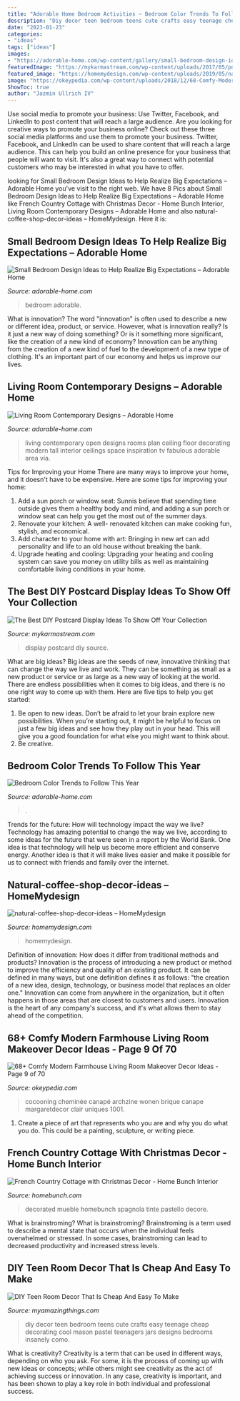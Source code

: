 ```yaml
---
title: "Adorable Home Bedroom Activities ~ Bedroom Color Trends To Follow This Year"
description: "Diy decor teen bedroom teens cute crafts easy teenage cheap decorating cool mason pastel teenagers jars designs bedrooms insanely como"
date: "2023-01-23"
categories:
- "ideas"
tags: ["ideas"]
images:
- "https://adorable-home.com/wp-content/gallery/small-bedroom-design-ideas/small-bedroom-design-ideas-3.jpg"
featuredImage: "https://mykarmastream.com/wp-content/uploads/2017/05/postcard-display-ideas-12.jpg"
featured_image: "https://homemydesign.com/wp-content/uploads/2019/05/natural-coffee-shop-decor-ideas.jpg"
image: "https://okeypedia.com/wp-content/uploads/2018/12/68-Comfy-Modern-Farmhouse-Living-Room-Makeover-Decor-Ideas-9.jpg"
ShowToc: true
author: "Jazmin Ullrich IV"
---
```



Use social media to promote your business: Use Twitter, Facebook, and LinkedIn to post content that will reach a large audience.
Are you looking for creative ways to promote your business online? Check out these three social media platforms and use them to promote your business. Twitter, Facebook, and LinkedIn can be used to share content that will reach a large audience. This can help you build an online presence for your business that people will want to visit. It's also a great way to connect with potential customers who may be interested in what you have to offer.

	

		
looking for Small Bedroom Design Ideas to Help Realize Big Expectations – Adorable Home you've visit to the right web. We have 8 Pics about Small Bedroom Design Ideas to Help Realize Big Expectations – Adorable Home like French Country Cottage with Christmas Decor - Home Bunch Interior, Living Room Contemporary Designs – Adorable Home and also natural-coffee-shop-decor-ideas – HomeMydesign. Here it is:
		
    
## Small Bedroom Design Ideas To Help Realize Big Expectations – Adorable Home

<img loading=lazy src="https://adorable-home.com/wp-content/gallery/small-bedroom-design-ideas/small-bedroom-design-ideas-3.jpg" onerror="this.onerror=null;this.src='https://tse2.mm.bing.net/th?id=OIP.vbbB6ZUYU6q8fOzb9iGfgAHaFj&amp;pid=15.1';" alt="Small Bedroom Design Ideas to Help Realize Big Expectations – Adorable Home">

_Source: adorable-home.com_

>bedroom adorable. 

	

What is innovation?
The word "innovation" is often used to describe a new or different idea, product, or service. However, what is innovation really? Is it just a new way of doing something? Or is it something more significant, like the creation of a new kind of economy?
Innovation can be anything from the creation of a new kind of fuel to the development of a new type of clothing. It's an important part of our economy and helps us improve our lives.

    
## Living Room Contemporary Designs – Adorable Home

<img loading=lazy src="https://adorable-home.com/wp-content/gallery/living-room-contemporary-designs/contemporary-living-rooms-8.jpg" onerror="this.onerror=null;this.src='https://tse2.mm.bing.net/th?id=OIP.QeybuEl_5s-bkzV26NvVTwHaII&amp;pid=15.1';" alt="Living Room Contemporary Designs – Adorable Home">

_Source: adorable-home.com_

>living contemporary open designs rooms plan ceiling floor decorating modern tall interior ceilings space inspiration tv fabulous adorable area via. 

	

Tips for Improving your Home
There are many ways to improve your home, and it doesn't have to be expensive. Here are some tips for improving your home: 
1. Add a sun porch or window seat: Sunnis believe that spending time outside gives them a healthy body and mind, and adding a sun porch or window seat can help you get the most out of the summer days. 
2. Renovate your kitchen: A well- renovated kitchen can make cooking fun, stylish, and economical. 
3. Add character to your home with art: Bringing in new art can add personality and life to an old house without breaking the bank. 
4. Upgrade heating and cooling: Upgrading your heating and cooling system can save you money on utility bills as well as maintaining comfortable living conditions in your home.

    
## The Best DIY Postcard Display Ideas To Show Off Your Collection

<img loading=lazy src="https://mykarmastream.com/wp-content/uploads/2017/05/postcard-display-ideas-12.jpg" onerror="this.onerror=null;this.src='https://tse4.mm.bing.net/th?id=OIP.i9OY-mWHZ72qBGZO17kZwQHaLH&amp;pid=15.1';" alt="The Best DIY Postcard Display Ideas To Show Off Your Collection">

_Source: mykarmastream.com_

>display postcard diy source. 

	

What are big ideas?
Big ideas are the seeds of new, innovative thinking that can change the way we live and work. They can be something as small as a new product or service or as large as a new way of looking at the world. There are endless possibilities when it comes to big ideas, and there is no one right way to come up with them. Here are five tips to help you get started: 
1. Be open to new ideas. Don’t be afraid to let your brain explore new possibilities. When you’re starting out, it might be helpful to focus on just a few big ideas and see how they play out in your head. This will give you a good foundation for what else you might want to think about. 
2. Be creative.

    
## Bedroom Color Trends To Follow This Year

<img loading=lazy src="https://adorable-home.com/wp-content/uploads/2016/03/Bedroom-Color-Trends-to-Follow-3.jpg" onerror="this.onerror=null;this.src='https://tse1.mm.bing.net/th?id=OIP.Q2ddXXfPTf3JZfaMktgh1gHaLB&amp;pid=15.1';" alt="Bedroom Color Trends to Follow This Year">

_Source: adorable-home.com_

>. 

	

Trends for the future: How will technology impact the way we live?
Technology has amazing potential to change the way we live, according to some ideas for the future that were seen in a report by the World Bank. One idea is that technology will help us become more efficient and conserve energy. Another idea is that it will make lives easier and make it possible for us to connect with friends and family over the internet.

    
## Natural-coffee-shop-decor-ideas – HomeMydesign

<img loading=lazy src="https://homemydesign.com/wp-content/uploads/2019/05/natural-coffee-shop-decor-ideas.jpg" onerror="this.onerror=null;this.src='https://tse3.mm.bing.net/th?id=OIP.PaweOZoylKJ-_VkfGPYXZAHaLI&amp;pid=15.1';" alt="natural-coffee-shop-decor-ideas – HomeMydesign">

_Source: homemydesign.com_

>homemydesign. 

	

Definition of innovation: How does it differ from traditional methods and products?
Innovation is the process of introducing a new product or method to improve the efficiency and quality of an existing product. It can be defined in many ways, but one definition defines it as follows: "the creation of a new idea, design, technology, or business model that replaces an older one." Innovation can come from anywhere in the organization, but it often happens in those areas that are closest to customers and users. Innovation is the heart of any company's success, and it's what allows them to stay ahead of the competition.

    
## 68+ Comfy Modern Farmhouse Living Room Makeover Decor Ideas - Page 9 Of 70

<img loading=lazy src="https://okeypedia.com/wp-content/uploads/2018/12/68-Comfy-Modern-Farmhouse-Living-Room-Makeover-Decor-Ideas-9.jpg" onerror="this.onerror=null;this.src='https://tse3.mm.bing.net/th?id=OIP.St9yb0BaCzOWS2uMVdoLLwHaKM&amp;pid=15.1';" alt="68+ Comfy Modern Farmhouse Living Room Makeover Decor Ideas - Page 9 of 70">

_Source: okeypedia.com_

>cocooning cheminée canapé archzine wonen brique canape margaretdecor clair uniques 1001. 

	

1. Create a piece of art that represents who you are and why you do what you do. This could be a painting, sculpture, or writing piece. 

    
## French Country Cottage With Christmas Decor - Home Bunch Interior

<img loading=lazy src="https://www.homebunch.com/wp-content/uploads/French-Bedroom-Ideas.-French-Bedroom-Design.-FrenchBedroom-FrenchBedroomIdeas-FrenchBedroomDecor-.jpg" onerror="this.onerror=null;this.src='https://tse2.mm.bing.net/th?id=OIP.iIiuGSxGIz-z8V6WEbyd_QHaLQ&amp;pid=15.1';" alt="French Country Cottage with Christmas Decor - Home Bunch Interior">

_Source: homebunch.com_

>decorated mueble homebunch spagnola tinte pastello decore. 

	

What is brainstroming?
What is brainstroming? Brainstroming is a term used to describe a mental state that occurs when the individual feels overwhelmed or stressed. In some cases, brainstroming can lead to decreased productivity and increased stress levels.

    
## DIY Teen Room Decor That Is Cheap And Easy To Make

<img loading=lazy src="http://myamazingthings.com/wp-content/uploads/2017/08/teen-room-decor-4.jpg" onerror="this.onerror=null;this.src='https://tse3.mm.bing.net/th?id=OIP.80r6SIxEG55QsuyaCYKKogHaGn&amp;pid=15.1';" alt="DIY Teen Room Decor That Is Cheap And Easy To Make">

_Source: myamazingthings.com_

>diy decor teen bedroom teens cute crafts easy teenage cheap decorating cool mason pastel teenagers jars designs bedrooms insanely como. 

	

What is creativity?
Creativity is a term that can be used in different ways, depending on who you ask. For some, it is the process of coming up with new ideas or concepts; while others might see creativity as the act of achieving success or innovation. In any case, creativity is important, and has been shown to play a key role in both individual and professional success.

